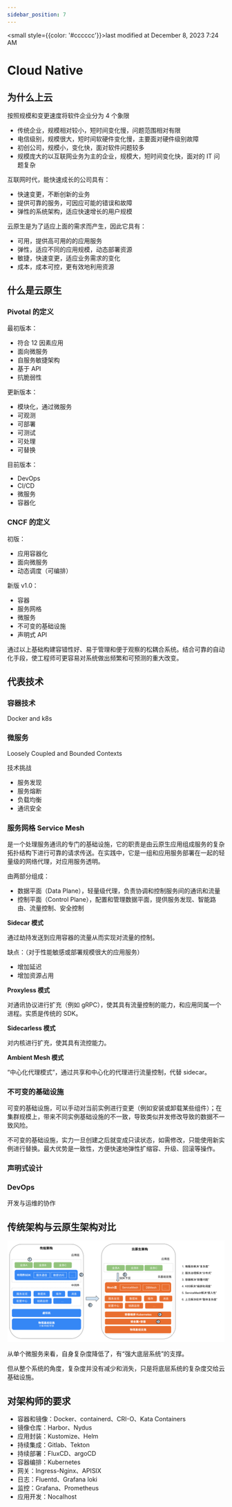 ```yaml
---
sidebar_position: 7
---
```

    
<small style={{color: '#cccccc'}}>last modified at December 8, 2023 7:24 AM</small>
# Cloud Native

## 为什么上云

按照规模和变更速度将软件企业分为 4 个象限

* 传统企业，规模相对较小，短时间变化慢，问题范围相对有限
* 电信级别，规模很大，短时间软硬件变化慢，主要面对硬件级别故障
* 初创公司，规模小，变化快，面对软件问题较多
* 规模庞大的以互联网业务为主的企业，规模大，短时间变化快，面对的 IT 问题复杂

互联网时代，能快速成长的公司具有：

* 快速变更，不断创新的业务
* 提供可靠的服务，可因应可能的错误和故障
* 弹性的系统架构，适应快速增长的用户规模

云原生是为了适应上面的需求而产生，因此它具有：

- 可用，提供高可用的的应用服务
- 弹性，适应不同的应用规模，动态部署资源
- 敏捷，快速变更，适应业务需求的变化
- 成本，成本可控，更有效地利用资源

## 什么是云原生

### Pivotal 的定义

最初版本：

- 符合 12 因素应用
- 面向微服务
- 自服务敏捷架构
- 基于 API
- 抗脆弱性

更新版本：

- 模块化，通过微服务
- 可观测
- 可部署
- 可测试
- 可处理
- 可替换

目前版本：

- DevOps
- CI/CD
- 微服务
- 容器化

### CNCF 的定义

初版：

- 应用容器化
- 面向微服务
- 动态调度（可编排）

新版 v1.0：

- 容器
- 服务网格
- 微服务
- 不可变的基础设施
- 声明式 API

通过以上基础构建容错性好、易于管理和便于观察的松耦合系统。结合可靠的自动化手段，使工程师可更容易对系统做出频繁和可预测的重大改变。

## 代表技术

### 容器技术

Docker and k8s

### 微服务

Loosely Coupled and Bounded Contexts

技术挑战

- 服务发现
- 服务熔断
- 负载均衡
- 通讯安全

### 服务网格 Service Mesh

是一个处理服务通讯的专门的基础设施，它的职责是由云原生应用组成服务的复杂拓扑结构下进行可靠的请求传送。在实践中，它是一组和应用服务部署在一起的轻量级的网络代理，对应用服务透明。

由两部分组成：

- 数据平面（Data Plane），轻量级代理，负责协调和控制服务间的通讯和流量
- 控制平面（Control Plane），配置和管理数据平面，提供服务发现、智能路由、流量控制、安全控制

**Sidecar 模式**

通过劫持发送到应用容器的流量从而实现对流量的控制。

缺点：（对于性能敏感或部署规模很大的应用服务）
- 增加延迟
- 增加资源占用

**Proxyless 模式**

对通讯协议进行扩充（例如 gRPC），使其具有流量控制的能力，和应用同属一个进程。实质是传统的 SDK。

**Sidecarless 模式**

对内核进行扩充，使其具有流控能力。

**Ambient Mesh 模式**

“中心化代理模式”，通过共享和中心化的代理进行流量控制，代替 sidecar。

### 不可变的基础设施

可变的基础设施，可以手动对当前实例进行变更（例如安装或卸载某些组件）；在集群规模上，带来不同实例基础设施的不一致，导致类似并发修改导致的数据不一致风险。

不可变的基础设施，实力一旦创建之后就变成只读状态，如需修改，只能使用新实例进行替换。最大优势是一致性，方便快速地弹性扩缩容、升级、回滚等操作。

### 声明式设计

### DevOps

开发与运维的协作

## 传统架构与云原生架构对比

![传统架构与云原生架构对比](./assets/arc-1-9ed2028c.svg)

从单个微服务来看，自身复杂度降低了，有“强大底层系统”的支撑。

但从整个系统的角度，复杂度并没有减少和消失，只是将底层系统的复杂度交给云基础设施。

## 对架构师的要求

- 容器和镜像：Docker、containerd、CRI-O、Kata Containers
- 镜像仓库：Harbor、Nydus
- 应用封装：Kustomize、Helm
- 持续集成：Gitlab、Tekton
- 持续部署：FluxCD、argoCD
- 容器编排：Kubernetes
- 网关：Ingress-Nginx、APISIX
- 日志：Fluentd、Grafana loki
- 监控：Grafana、Prometheus
- 应用开发：Nocalhost

      